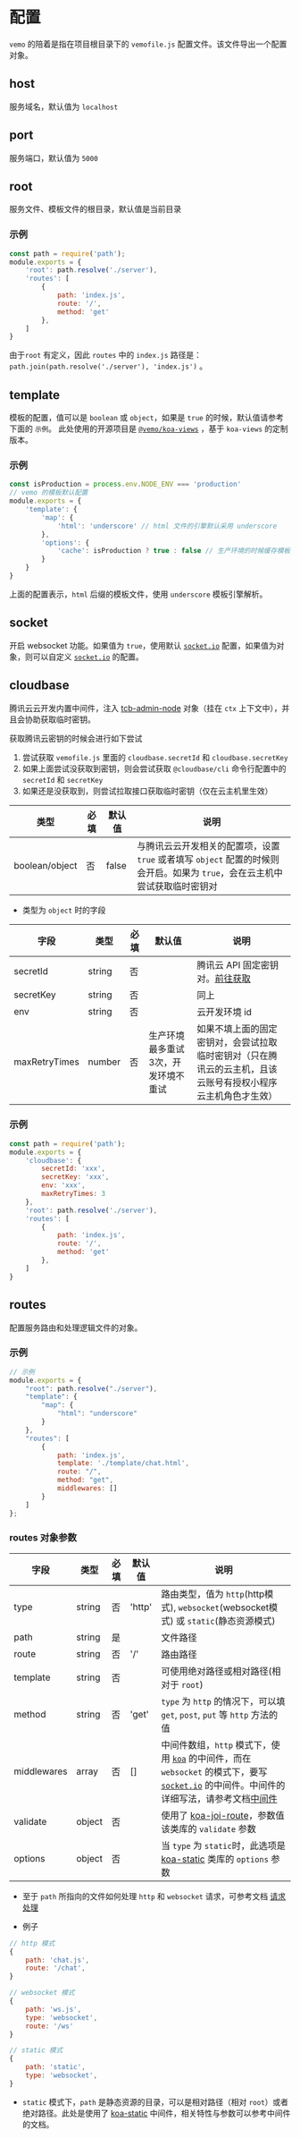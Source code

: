 # 配置

`vemo` 的陪着是指在项目根目录下的 `vemofile.js` 配置文件。该文件导出一个配置对象。

## host

服务域名，默认值为 `localhost`

## port

服务端口，默认值为 `5000`

## root

服务文件、模板文件的根目录，默认值是当前目录

### 示例

```js
const path = require('path');
module.exports = {
    'root': path.resolve('./server'),
    'routes': [
        {
            path: 'index.js',
            route: '/',
            method: 'get'
        },
    ]
}
```

由于`root` 有定义，因此 `routes` 中的 `index.js` 路径是： `path.join(path.resolve('./server'), 'index.js')` 。

## template

模板的配置，值可以是 `boolean` 或 `object`，如果是 `true` 的时候，默认值请参考下面的 `示例`。 此处使用的开源项目是 [`@vemo/koa-views`](https://github.com/lcxfs1991/koa-views) ，基于 `koa-views` 的定制版本。

### 示例

```js
const isProduction = process.env.NODE_ENV === 'production'
// vemo 的模板默认配置
module.exports = {
    'template': {
        'map': {
            'html': 'underscore' // html 文件的引擎默认采用 underscore
        },
        'options': {
            'cache': isProduction ? true : false // 生产环境的时候缓存模板，填其它 options 时，请不要忘记重新将些配置带上
        }
    }
}
```

上面的配置表示，`html` 后缀的模板文件，使用 `underscore` 模板引擎解析。

## socket

开启 websocket 功能。如果值为 `true`，使用默认 [`socket.io`](https://socket.io/docs/server-api/) 配置，如果值为对象，则可以自定义 [`socket.io`](https://socket.io/docs/server-api/) 的配置。

## cloudbase

腾讯云云开发内置中间件，注入 [tcb-admin-node](https://github.com/TencentCloudBase/tcb-admin-node/) 对象（挂在 `ctx` 上下文中），并且会协助获取临时密钥。

获取腾讯云密钥的时候会进行如下尝试

1. 尝试获取 `vemofile.js` 里面的 `cloudbase.secretId` 和 `cloudbase.secretKey`
2. 如果上面尝试没获取到密钥，则会尝试获取 `@cloudbase/cli` 命令行配置中的 `secretId` 和 `secretKey`
3. 如果还是没获取到，则尝试拉取接口获取临时密钥（仅在云主机里生效）

|类型 | 必填 | 默认值 | 说明
| --- | --- | --- | ---
| boolean/object |  否 | false | 与腾讯云云开发相关的配置项，设置 `true` 或者填写 `object` 配置的时候则会开启。如果为 `true`，会在云主机中尝试获取临时密钥对

* 类型为 `object` 时的字段 

| 字段 | 类型 | 必填 | 默认值 | 说明
| --- | --- | --- | --- | ---
| secretId | string | 否 | | 腾讯云 API 固定密钥对。[前往获取](https://console.cloud.tencent.com/cam/capi)
| secretKey | string | 否 | | 同上
| env | string | 否 | | 云开发环境 id
| maxRetryTimes | number | 否 | 生产环境最多重试3次，开发环境不重试 | 如果不填上面的固定密钥对，会尝试拉取临时密钥对（只在腾讯云的云主机，且该云账号有授权小程序云主机角色才生效）

### 示例

```js
const path = require('path');
module.exports = {
    'cloudbase': {
        secretId: 'xxx',
        secretKey: 'xxx',
        env: 'xxx',
        maxRetryTimes: 3
    },
    'root': path.resolve('./server'),
    'routes': [
        {
            path: 'index.js',
            route: '/',
            method: 'get'
        },
    ]
}
```

## routes

配置服务路由和处理逻辑文件的对象。

### 示例

```js
// 示例
module.exports = {
    "root": path.resolve("./server"),
    "template": {
        "map": {
            "html": "underscore"
        }
    },
    "routes": [
        {
            path: 'index.js',
            template: './template/chat.html',
            route: "/",
            method: "get",
            middlewares: [] 
        }
    ]
};
```

### routes 对象参数

| 字段 | 类型 | 必填 | 默认值 | 说明
| --- | --- | --- | --- | ---
| type | string | 否 | 'http' | 路由类型，值为 `http`(http模式), `websocket`(websocket模式) 或 `static`(静态资源模式)
| path | string | 是 | | 文件路径
| route | string | 否 | '/' | 路由路径
| template | string | 否 | | 可使用绝对路径或相对路径(相对于 `root`)
| method | string | 否 | 'get' | `type` 为 `http` 的情况下，可以填 `get`, `post`, `put` 等 `http` 方法的值
| middlewares | array | 否 | [] | 中间件数组，`http` 模式下，使用 [`koa`](https://koajs.com/#application) 的中间件，而在 `websocket` 的模式下，要写 [`socket.io`](https://socket.io/docs/server-api/#namespace-use-fn) 的中间件。中间件的详细写法，请参考文档[中间件](../docs/middleware.md)
| validate | object | 否 | | 使用了 [koa-joi-route](https://github.com/koajs/joi-router/)，参数值该类库的 `validate` 参数
| options | object | 否 | | 当 `type` 为 `static`时，此选项是 [koa-static](https://github.com/koajs/static) 类库的 `options` 参数

* 至于 `path` 所指向的文件如何处理 `http` 和 `websocket` 请求，可参考文档 [请求处理](./controlle.md)

* 例子
```js
// http 模式
{
    path: 'chat.js',
    route: '/chat',
}

// websocket 模式
{
    path: 'ws.js',
    type: 'websocket',
    route: '/ws'
}

// static 模式
{
    path: 'static',
    type: 'websocket',    
}
```

* `static` 模式下，`path` 是静态资源的目录，可以是相对路径（相对 `root`）或者绝对路径。此处是使用了 [koa-static](https://github.com/koajs/static) 中间件，相关特性与参数可以参考中间件的文档。

